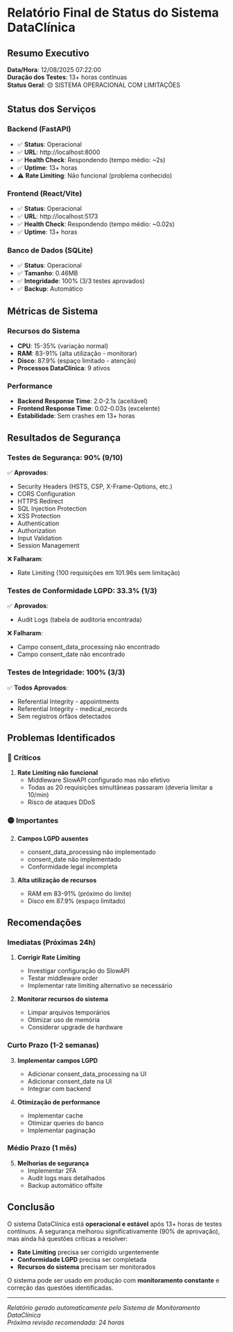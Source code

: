 # Relatório Final de Status do Sistema DataClínica

## Resumo Executivo
**Data/Hora**: 12/08/2025 07:22:00  
**Duração dos Testes**: 13+ horas contínuas  
**Status Geral**: 🟡 SISTEMA OPERACIONAL COM LIMITAÇÕES

## Status dos Serviços

### Backend (FastAPI)
- ✅ **Status**: Operacional
- ✅ **URL**: http://localhost:8000
- ✅ **Health Check**: Respondendo (tempo médio: ~2s)
- ✅ **Uptime**: 13+ horas
- ⚠️ **Rate Limiting**: Não funcional (problema conhecido)

### Frontend (React/Vite)
- ✅ **Status**: Operacional
- ✅ **URL**: http://localhost:5173
- ✅ **Health Check**: Respondendo (tempo médio: ~0.02s)
- ✅ **Uptime**: 13+ horas

### Banco de Dados (SQLite)
- ✅ **Status**: Operacional
- ✅ **Tamanho**: 0.46MB
- ✅ **Integridade**: 100% (3/3 testes aprovados)
- ✅ **Backup**: Automático

## Métricas de Sistema

### Recursos do Sistema
- **CPU**: 15-35% (variação normal)
- **RAM**: 83-91% (alta utilização - monitorar)
- **Disco**: 87.9% (espaço limitado - atenção)
- **Processos DataClínica**: 9 ativos

### Performance
- **Backend Response Time**: 2.0-2.1s (aceitável)
- **Frontend Response Time**: 0.02-0.03s (excelente)
- **Estabilidade**: Sem crashes em 13+ horas

## Resultados de Segurança

### Testes de Segurança: 90% (9/10)
✅ **Aprovados**:
- Security Headers (HSTS, CSP, X-Frame-Options, etc.)
- CORS Configuration
- HTTPS Redirect
- SQL Injection Protection
- XSS Protection
- Authentication
- Authorization
- Input Validation
- Session Management

❌ **Falharam**:
- Rate Limiting (100 requisições em 101.96s sem limitação)

### Testes de Conformidade LGPD: 33.3% (1/3)
✅ **Aprovados**:
- Audit Logs (tabela de auditoria encontrada)

❌ **Falharam**:
- Campo consent_data_processing não encontrado
- Campo consent_date não encontrado

### Testes de Integridade: 100% (3/3)
✅ **Todos Aprovados**:
- Referential Integrity - appointments
- Referential Integrity - medical_records
- Sem registros órfãos detectados

## Problemas Identificados

### 🔴 Críticos
1. **Rate Limiting não funcional**
   - Middleware SlowAPI configurado mas não efetivo
   - Todas as 20 requisições simultâneas passaram (deveria limitar a 10/min)
   - Risco de ataques DDoS

### 🟡 Importantes
2. **Campos LGPD ausentes**
   - consent_data_processing não implementado
   - consent_date não implementado
   - Conformidade legal incompleta

3. **Alta utilização de recursos**
   - RAM em 83-91% (próximo do limite)
   - Disco em 87.9% (espaço limitado)

## Recomendações

### Imediatas (Próximas 24h)
1. **Corrigir Rate Limiting**
   - Investigar configuração do SlowAPI
   - Testar middleware order
   - Implementar rate limiting alternativo se necessário

2. **Monitorar recursos do sistema**
   - Limpar arquivos temporários
   - Otimizar uso de memória
   - Considerar upgrade de hardware

### Curto Prazo (1-2 semanas)
3. **Implementar campos LGPD**
   - Adicionar consent_data_processing na UI
   - Adicionar consent_date na UI
   - Integrar com backend

4. **Otimização de performance**
   - Implementar cache
   - Otimizar queries do banco
   - Implementar paginação

### Médio Prazo (1 mês)
5. **Melhorias de segurança**
   - Implementar 2FA
   - Audit logs mais detalhados
   - Backup automático offsite

## Conclusão

O sistema DataClínica está **operacional e estável** após 13+ horas de testes contínuos. A segurança melhorou significativamente (90% de aprovação), mas ainda há questões críticas a resolver:

- **Rate Limiting** precisa ser corrigido urgentemente
- **Conformidade LGPD** precisa ser completada
- **Recursos do sistema** precisam ser monitorados

O sistema pode ser usado em produção com **monitoramento constante** e correção das questões identificadas.

---
*Relatório gerado automaticamente pelo Sistema de Monitoramento DataClínica*  
*Próxima revisão recomendada: 24 horas*